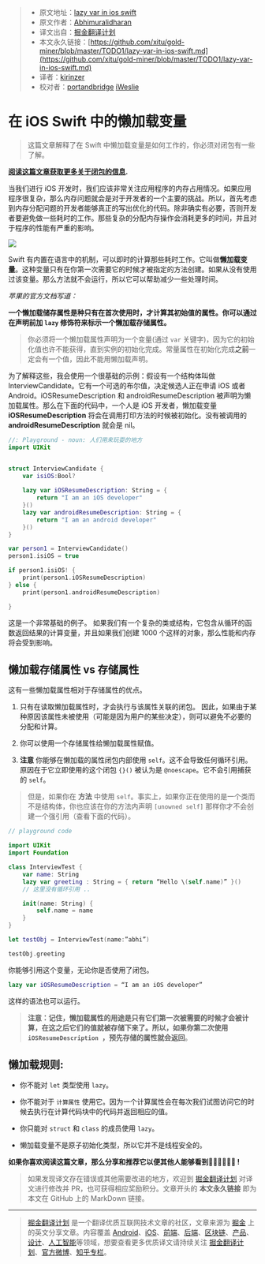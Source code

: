 > * 原文地址：[lazy var in ios swift](https://medium.com/@abhimuralidharan/lazy-var-in-ios-swift-96c75cb8a13a)
> * 原文作者：[Abhimuralidharan](https://medium.com/@abhimuralidharan)
> * 译文出自：[掘金翻译计划](https://github.com/xitu/gold-miner)
> * 本文永久链接：[https://github.com/xitu/gold-miner/blob/master/TODO1/lazy-var-in-ios-swift.md](https://github.com/xitu/gold-miner/blob/master/TODO1/lazy-var-in-ios-swift.md)
> * 译者：[kirinzer](https://github.com/kirinzer)
> * 校对者：[portandbridge](https://github.com/portandbridge) [iWeslie](https://github.com/iWeslie)

# 在 iOS Swift 中的懒加载变量

> 这篇文章解释了在 Swift 中懒加载变量是如何工作的，你必须对闭包有一些了解。

**[阅读这篇文章获取更多关于闭包的信息](https://medium.com/@abhimuralidharan/functional-swift-all-about-closures-310bc8af31dd).**

当我们进行 iOS 开发时，我们应该非常关注应用程序的内存占用情况。如果应用程序很复杂，那么内存问题就会是对于开发者的一个主要的挑战。所以，首先考虑到内存分配问题的开发者能够真正的写出优化的代码。除非确实有必要，否则开发者要避免做一些耗时的工作。那些复杂的分配内存操作会消耗更多的时间，并且对于程序的性能有严重的影响。

![](https://cdn-images-1.medium.com/max/2000/1*HRKGc4RHwRXiyIHOzlpKbA.png)

Swift 有内置在语言中的机制，可以即时的计算那些耗时工作。它叫做**懒加载变量**。这种变量只有在你第一次需要它的时候才被指定的方法创建。如果从没有使用过该变量。那么方法就不会运行，所以它可以帮助减少一些处理时间。

*苹果的官方文档写道：*

**一个懒加载储存属性是种只有在首次使用时，才计算其初始值的属性。你可以通过在声明前加 `lazy` 修饰符来标示一个懒加载存储属性。**

> 你必须将一个懒加载属性声明为一个变量(通过 `var` 关键字)，因为它的初始化值也许不能获得，直到实例的初始化完成。常量属性在初始化完成**之前**一定会有一个值，因此不能用懒加载声明。

为了解释这些，我会使用一个很基础的示例：假设有一个结构体叫做 InterviewCandidate。它有一个可选的布尔值，决定候选人正在申请 iOS 或者 Android。iOSResumeDescription 和 androidResumeDescription 被声明为懒加载属性。那么在下面的代码中，一个人是 iOS 开发者，懒加载变量 **iOSResumeDescription** 将会在调用打印方法的时候被初始化。没有被调用的 **androidResumeDescription** 就会是 nil。

```swift
//: Playground - noun: 人们用来玩耍的地方
import UIKit


struct InterviewCandidate {
    var isiOS:Bool?
    
    lazy var iOSResumeDescription: String = {
        return "I am an iOS developer"
    }()
    lazy var androidResumeDescription: String = {
        return "I am an android developer"
    }()
}

var person1 = InterviewCandidate()
person1.isiOS = true

if person1.isiOS! {
    print(person1.iOSResumeDescription)
} else {
    print(person1.androidResumeDescription)

}
```

这是一个非常基础的例子。 如果我们有一个复杂的类或结构，它包含从循环的函数返回结果的计算变量，并且如果我们创建 1000 个这样的对象，那么性能和内存将会受到影响。

## 懒加载存储属性 vs 存储属性

这有一些懒加载属性相对于存储属性的优点。

 1. 只有在读取懒加载属性时，才会执行与该属性关联的闭包。 因此，如果由于某种原因该属性未被使用（可能是因为用户的某些决定），则可以避免不必要的分配和计算。

 2. 你可以使用一个存储属性给懒加载属性赋值。

 3. **注意** 你能够在懒加载的属性闭包内部使用 `self`。这不会导致任何循环引用。原因在于它立即使用的这个闭包 `{}()` 被认为是 `@noescape`。它不会引用捕获的 `self`。
> 但是，如果你在 **方法** 中使用 `self`。事实上，如果你正在使用的是一个类而不是结构体，你也应该在你的方法内声明 `[unowned self]` 那样你才不会创建一个强引用（查看下面的代码）。

```swift
// playground code

import UIKit
import Foundation

class InterviewTest {
	var name: String
	lazy var greeting : String = { return “Hello \(self.name)” }()
	// 这里没有循环引用 ..

	init(name: String) {
		self.name = name
	}
}

let testObj = InterviewTest(name:”abhi”)

testObj.greeting
```

你能够引用这个变量，无论你是否使用了闭包。

```swift
lazy var iOSResumeDescription = “I am an iOS developer”
```

这样的语法也可以运行。

> **注意：记住，懒加载属性的用途是只有它们第一次被需要的时候才会被计算，在这之后它们的值就被存储下来了。所以，如果你第二次使用 `iOSResumeDescription `，预先存储的属性就会返回**。

## 懒加载规则:

* 你不能对 `let` 类型使用 `lazy`。

* 你不能对于 `计算属性` 使用它。因为一个计算属性会在每次我们试图访问它的时候去执行在计算代码块中的代码并返回相应的值。

* 你只能对 `struct` 和 `class` 的成员使用 `lazy`。

* 懒加载变量不是原子初始化类型，所以它并不是线程安全的。

**如果你喜欢阅读这篇文章，那么分享和推荐它以便其他人能够看到💚💚💚💚💚💚 !**

> 如果发现译文存在错误或其他需要改进的地方，欢迎到 [掘金翻译计划](https://github.com/xitu/gold-miner) 对译文进行修改并 PR，也可获得相应奖励积分。文章开头的 **本文永久链接** 即为本文在 GitHub 上的 MarkDown 链接。

---

> [掘金翻译计划](https://github.com/xitu/gold-miner) 是一个翻译优质互联网技术文章的社区，文章来源为 [掘金](https://juejin.im) 上的英文分享文章。内容覆盖 [Android](https://github.com/xitu/gold-miner#android)、[iOS](https://github.com/xitu/gold-miner#ios)、[前端](https://github.com/xitu/gold-miner#前端)、[后端](https://github.com/xitu/gold-miner#后端)、[区块链](https://github.com/xitu/gold-miner#区块链)、[产品](https://github.com/xitu/gold-miner#产品)、[设计](https://github.com/xitu/gold-miner#设计)、[人工智能](https://github.com/xitu/gold-miner#人工智能)等领域，想要查看更多优质译文请持续关注 [掘金翻译计划](https://github.com/xitu/gold-miner)、[官方微博](http://weibo.com/juejinfanyi)、[知乎专栏](https://zhuanlan.zhihu.com/juejinfanyi)。
